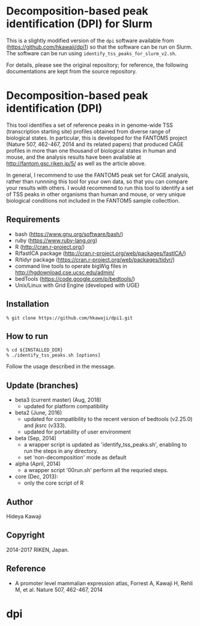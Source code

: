 Decomposition-based peak identification (DPI) for Slurm
=============================================
This is a slightly modified version of the `dpi` software available from (https://github.com/hkawaji/dpi1) so that the software can be run on Slurm.
The software can be run using `identify_tss_peaks_for_slurm_v2.sh`.

For details, please see the original repository; for reference, the following documentations are kept from the source repository.



Decomposition-based peak identification (DPI)
=============================================

This tool identifies a set of reference peaks in in genome-wide TSS (transcription
starting site) profiles obtained from diverse range of biological states. In
particular, this is developed for the FANTOM5 project (Nature 507, 462-467, 2014
and its related papers) that produced CAGE profiles in more than one thousand of
biological states in human and mouse, and the analysis results have been
available at http://fantom.gsc.riken.jp/5/ as well as the article above.

In general, I recommend to use the FANTOM5 peak set for CAGE analysis, rather
than runnning this tool for your own data, so that you can compare your results
with others. I would recommend to run this tool to identify a set of TSS peaks in
other organisms than human and mouse, or very unique biological conditions not
included in the FANTOM5 sample collecttion.


Requirements 
------------

  - bash (https://www.gnu.org/software/bash/)
  - ruby (https://www.ruby-lang.org)
  - R (http://cran.r-project.org/)
  - R/fastICA package (http://cran.r-project.org/web/packages/fastICA/)
  - R/tidyr package (https://cran.r-project.org/web/packages/tidyr/)
  - command line tools to operate bigWig files in http://hgdownload.cse.ucsc.edu/admin/
  - bedTools (https://code.google.com/p/bedtools/)
  - Unix/Linux with Grid Engine (developed with UGE)

Installation
------------

    % git clone https://github.com/hkawaji/dpi1.git

How to run
-----------

    % cd ${INSTALLED_DIR}
    % ./identify_tss_peaks.sh [options]

Follow the usage described in the message.


Update (branches)
-----------------
* beta3 (current master) (Aug, 2018)
  - updated for platform compatibility
* beta2 (June, 2016)
  - updated for compatibility to the recent version of bedtools (v2.25.0) and jksrc (v333).
  - updated for portability of user environment
* beta (Sep, 2014)
  - a wrapper script is updated as 'identify_tss_peaks.sh',
    enabling to run the steps in any directory.
  - set 'non-decomposition' mode as default
* alpha (April, 2014)
  - a wrapper script '00run.sh' perform all the requried steps.
* core (Dec, 2013):
  - only the core script of R


Author
------
Hideya Kawaji


Copyright
---------
2014-2017 RIKEN, Japan. 


Reference
---------
* A promoter level mammalian expression atlas, Forrest A, Kawaji H, Rehli M, et al. Nature 507, 462-467, 2014


# dpi
